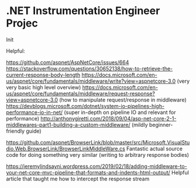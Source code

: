 # .NET Instrumentation Engineer Projec

Init

Helpful:


https://github.com/aspnet/AspNetCore/issues/664
https://stackoverflow.com/questions/30652138/how-to-retrieve-the-current-response-body-length
https://docs.microsoft.com/en-us/aspnet/core/fundamentals/middleware/write?view=aspnetcore-3.0 
    (very very basic high level overview)
https://docs.microsoft.com/en-us/aspnet/core/fundamentals/middleware/request-response?view=aspnetcore-3.0 
    (how to manipulate request/response in middleware)
https://devblogs.microsoft.com/dotnet/system-io-pipelines-high-performance-io-in-net/ 
    (super in-depth on pipeline IO and relevant for performance)
http://anthonygiretti.com/2018/09/04/asp-net-core-2-1-middlewares-part1-building-a-custom-middleware/
    (mildly beginner-friendly guide)

https://github.com/aspnet/BrowserLink/blob/master/src/Microsoft.VisualStudio.Web.BrowserLink/BrowserLinkMiddleWare.cs
    Fantastic actual source code for doing something very similar (writing to arbitrary response bodies)

https://jeremylindsayni.wordpress.com/2019/02/18/adding-middleware-to-your-net-core-mvc-pipeline-that-formats-and-indents-html-output/
    Helpful article that taught me how to intercept the response stream